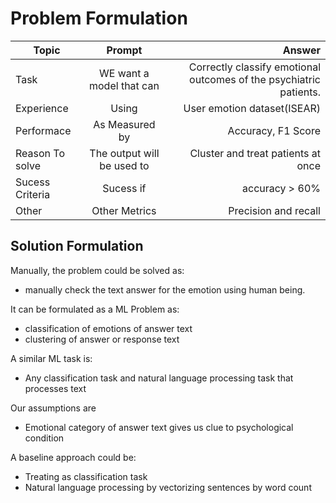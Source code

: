 # __Problem Formulation__

|   Topic      | Prompt        | Answer |
| ------------- |:-------------:| -----:|
| Task        |WE want a model that can|Correctly classify emotional outcomes of the psychiatric patients.|
|Experience     |Using| User emotion dataset(ISEAR) |
| Performace        |As Measured by| Accuracy, F1 Score |
| Reason To solve        |The output will be used to | Cluster and treat patients at once|
| Sucess Criteria       |Sucess if |  accuracy  > 60%|
| Other     |Other Metrics |  Precision and recall|






## **Solution Formulation**

Manually, the problem could be solved as:
  * manually check the text answer for the emotion using human being.

It can be formulated as a ML Problem as:
  * classification of emotions of answer text
  * clustering of answer or response text

A similar ML task is:
  * Any classification task and natural language processing task that processes text

Our assumptions are
 * Emotional category of answer text gives us clue to psychological condition

A baseline approach could be:
  * Treating as classification task
  * Natural language processing by vectorizing sentences by word count
